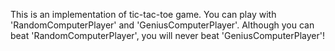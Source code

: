 This is an implementation of tic-tac-toe game.
You can play with 'RandomComputerPlayer' and 'GeniusComputerPlayer'.
Although you can beat 'RandomComputerPlayer', you will never beat 'GeniusComputerPlayer'!
